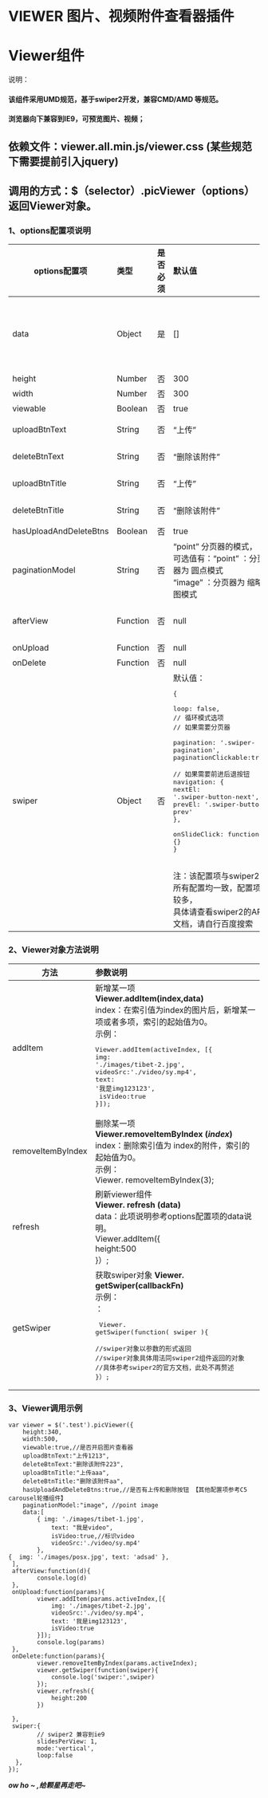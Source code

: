 # VIEWER 图片、视频附件查看器插件
# Viewer组件

说明：
#### 该组件采用UMD规范，基于swiper2开发，兼容CMD/AMD 等规范。
#### 浏览器向下兼容到IE9，可预览图片、视频；
## 依赖文件：viewer.all.min.js/viewer.css (某些规范下需要提前引入jquery)
## 调用的方式：$（selector）.picViewer（options） 返回Viewer对象。
### 1、options配置项说明
options配置项 | 类型	| 是否必须 | 默认值 | 参数说明
---|:--|:--|:--|:--
 data | Object| 是 | [] | 组件的数据源，如：`[ <br>{img: ”../img/1.png”, text:”我是文字1” },  <br>{ <br>img:”../img/2.png”, text:”我是文字2”, isVideo:true, <br>videoSrc:”./video/sy.mp4” }<br>]`
 height | Number | 否 | 300 | 组件的高度值~
 width | Number | 否 | 300 | 组件的宽度值
 viewable | Boolean | 否 | true | 组件是否可点击打开大图预览
 uploadBtnText | String | 否 | “上传” | 上传按钮文字的内容【第一个按钮显示的文案】
 deleteBtnText | String | 否 | “删除该附件” | 删除按钮文字的内容【第二个按钮显示的文案】
 uploadBtnTitle | String | 否 | “上传” | 上传按钮提示文字的内容【第一个按钮显示的提示文案】
 deleteBtnTitle | String | 否 | “删除该附件” | 删除按钮提示文字的内容【第二个按钮显示的提示文案】
 hasUploadAndDeleteBtns | Boolean | 否 | true | 是否有 **上传**和 **删除** 按钮
 paginationModel | String | 否 | “point”	分页器的模式，<br/>可选值有：“point” ：分页器为 圆点模式 <br/>“image” ：分页器为 缩略图模式
 afterView | Function | 否 | null | 点击打开大图预览之后的回调方法，<br/>必须配合viewable为true时使用
 onUpload | Function | 否 | null | 点击上传按钮之后的回调 
 onDelete | Function | 否 | null | 点击删除按钮之后的回调
 swiper | Object | 否 | 默认值：<pre style="white-space:pre-wrap;">{ <br>loop: false, <br>// 循环模式选项  <br>// 如果需要分页器 <br>pagination: '.swiper-pagination', <br>paginationClickable:true, <br>// 如果需要前进后退按钮 <br>navigation: { <br>nextEl: '.swiper-button-next', <br>prevEl: '.swiper-button-prev' <br>}, <br>onSlideClick: function () {}<br>} </pre><br/>注：该配置项与swiper2的所有配置均一致，配置项比较多，<br>具体请查看swiper2的API文档，请自行百度搜索
				




### 2、Viewer对象方法说明

方法 | 参数说明
---|:--
 addItem | 新增某一项 <br> **Viewer.addItem(index,data)** <br>index：在索引值为index的图片后，新增某一项或者多项，索引的起始值为0。<br>示例：<pre> Viewer.addItem(activeIndex, [{<br>img: './images/tibet-2.jpg',<br>videoSrc:'./video/sy.mp4',<br>text: '我是img123123',<br> isVideo:true <br>}]);</pre> 
 removeItemByIndex | 删除某一项 <br> **Viewer.removeItemByIndex (***index***)** <br> index：删除索引值为 index的附件，索引的起始值为0。<br>示例：<br>Viewer. removeItemByIndex(3);
 refresh | 刷新viewer组件 <br> **Viewer. refresh (data)** <br>data：此项说明参考options配置项的data说明。<br>Viewer.addItem({<br>height:500 <br>}）;
 getSwiper | 获取swiper对象 **Viewer. getSwiper(callbackFn)** <br>示例：<br> ：<pre> Viewer. getSwiper(function( swiper ){<br> //swiper对象以参数的形式返回<br>//swiper对象具体用法同swiper2组件返回的对象<br>//具体参考swiper2的官方文档，此处不再赘述<br>}）;</pre> 


### 3、Viewer调用示例
```
var viewer = $('.test').picViewer({
    height:340,
    width:500,
    viewable:true,//是否开启图片查看器
    uploadBtnText:"上传1213",
    deleteBtnText:"删除该附件223",
    uploadBtnTitle:"上传aaa",
    deleteBtnTitle:"删除该附件aa",
    hasUploadAndDeleteBtns:true,//是否有上传和删除按钮 【其他配置项参考C5 carousel轮播组件】
    paginationModel:"image", //point image
    data:[
        { img: './images/tibet-1.jpg',
            text: "我是video",
            isVideo:true,//标识video
            videoSrc:'./video/sy.mp4'
        },
{  img: './images/posx.jpg', text: 'adsad' }, 
 ],
 afterView:function(d){
        console.log(d)
 },
 onUpload:function(params){
        viewer.addItem(params.activeIndex,[{
            img: './images/tibet-2.jpg',
            videoSrc:'./video/sy.mp4',
            text: '我是img123123',
            isVideo:true
        }]);
        console.log(params)
 },
 onDelete:function(params){
        viewer.removeItemByIndex(params.activeIndex);
        viewer.getSwiper(function(swiper){
            console.log('swiper:',swiper)
        });
        viewer.refresh({
            height:200
        })

 },
 swiper:{
        // swiper2 兼容到ie9
        slidesPerView: 1,
        mode:'vertical',
        loop:false
  },
});
```
***ow ho ~ ,给颗星再走吧~***
